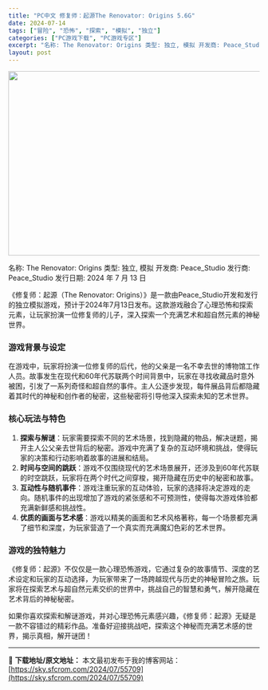 ```yaml
---
title: "PC中文 修复师：起源The Renovator: Origins 5.6G"
date: 2024-07-14
tags: ["冒险", "恐怖", "探索", "模拟", "独立"]
categories: ["PC游戏下载", "PC游戏专区"]
excerpt: "名称: The Renovator: Origins 类型: 独立, 模拟 开发商: Peace_Studio 发行商: Peace_Studio 发行日期: 2024 年 7 月 13 日 《修复师：起源（The Renovator: Origins）》是一款由Peace_Studio开发和发行的&hellip;"
layout: post
---
```


<img class="aligncenter size-full wp-image-55710" src="https://sky.sfcrom.com/wp-content/uploads/2024/07/2024071402504696.webp" alt="" width="660" height="370" />

名称: The Renovator: Origins
类型: 独立, 模拟
开发商: Peace_Studio
发行商: Peace_Studio
发行日期: 2024 年 7 月 13 日

《修复师：起源（The Renovator: Origins）》是一款由Peace_Studio开发和发行的独立模拟游戏，预计于2024年7月13日发布。这款游戏融合了心理恐怖和探索元素，让玩家扮演一位修复师的儿子，深入探索一个充满艺术和超自然元素的神秘世界。
<h3>游戏背景与设定</h3>
在游戏中，玩家将扮演一位修复师的后代，他的父亲是一名不幸去世的博物馆工作人员。故事发生在现代和60年代苏联两个时间背景中，玩家在寻找收藏品时意外被困，引发了一系列奇怪和超自然的事件。主人公逐步发现，每件展品背后都隐藏着其时代的神秘和创作者的秘密，这些秘密将引导他深入探索未知的艺术世界。
<h3>核心玩法与特色</h3>
<ol>
 	<li><strong>探索与解谜</strong>：玩家需要探索不同的艺术场景，找到隐藏的物品，解决谜题，揭开主人公父亲去世背后的秘密。游戏中充满了复杂的互动环境和挑战，使得玩家的决策和行动影响着故事的进展和结局。</li>
 	<li><strong>时间与空间的跳跃</strong>：游戏不仅围绕现代的艺术场景展开，还涉及到60年代苏联的时空跳跃，玩家将在两个时代之间穿梭，揭开隐藏在历史中的秘密和故事。</li>
 	<li><strong>互动性与随机事件</strong>：游戏注重玩家的互动体验，玩家的选择将决定游戏的走向。随机事件的出现增加了游戏的紧张感和不可预测性，使得每次游戏体验都充满新鲜感和挑战性。</li>
 	<li><strong>优质的画面与艺术感</strong>：游戏以精美的画面和艺术风格著称，每一个场景都充满了细节和深度，为玩家营造了一个真实而充满魔幻色彩的艺术世界。</li>
</ol>
<h3>游戏的独特魅力</h3>
《修复师：起源》不仅仅是一款心理恐怖游戏，它通过复杂的故事情节、深度的艺术设定和玩家的互动选择，为玩家带来了一场跨越现代与历史的神秘冒险之旅。玩家将在探索艺术与超自然元素交织的世界中，挑战自己的智慧和勇气，解开隐藏在艺术背后的神秘秘密。

如果你喜欢探索和解谜游戏，并对心理恐怖元素感兴趣，《修复师：起源》无疑是一款不容错过的精彩作品。准备好迎接挑战吧，探索这个神秘而充满艺术感的世界，揭示真相，解开谜团！

---
📖 **下载地址/原文地址：** 本文最初发布于我的博客网站：[https://sky.sfcrom.com/2024/07/55709](https://sky.sfcrom.com/2024/07/55709)

